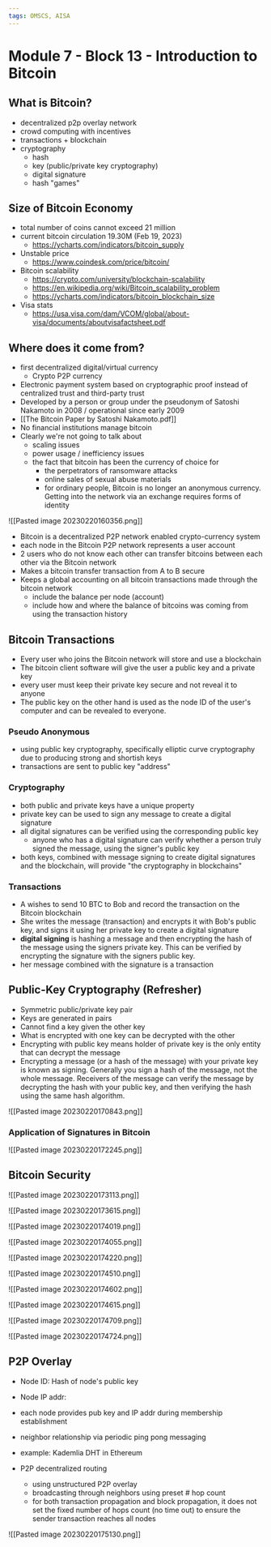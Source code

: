 ```yaml
---
tags: OMSCS, AISA
---
```

# Module 7 - Block 13 - Introduction to Bitcoin

## What is Bitcoin?
- decentralized p2p overlay network
- crowd computing with incentives
- transactions + blockchain
- cryptography
	- hash
	- key (public/private key cryptography)
	- digital signature
	- hash "games"

## Size of Bitcoin Economy
- total number of coins cannot exceed 21 million
- current bitcoin circulation 19.30M (Feb 19, 2023)
	- https://ycharts.com/indicators/bitcoin_supply
- Unstable price
	- https://www.coindesk.com/price/bitcoin/
- Bitcoin scalability
	- https://crypto.com/university/blockchain-scalability
	- https://en.wikipedia.org/wiki/Bitcoin_scalability_problem
	- https://ycharts.com/indicators/bitcoin_blockchain_size
- Visa stats
	- https://usa.visa.com/dam/VCOM/global/about-visa/documents/aboutvisafactsheet.pdf

## Where does it come from?
- first decentralized digital/virtual currency
	- Crypto P2P currency
- Electronic payment system based on cryptographic proof instead of centralized trust and third-party trust
- Developed by a person or group under the pseudonym of Satoshi Nakamoto in 2008 / operational since early 2009
- [[The Bitcoin Paper by Satoshi Nakamoto.pdf]]
- No financial institutions manage bitcoin
- Clearly we're not going to talk about
	- scaling issues
	- power usage / inefficiency issues
	- the fact that bitcoin has been the currency of choice for 
		- the perpetrators of ransomware attacks
		- online sales of sexual abuse materials
		- for ordinary people, Bitcoin is no longer an anonymous currency. Getting into the network via an exchange requires forms of identity

![[Pasted image 20230220160356.png]]

- Bitcoin is a decentralized P2P network enabled crypto-currency system
- each node in the Bitcoin P2P network represents a user account
- 2 users who do not know each other can transfer bitcoins between each other via the Bitcoin network
- Makes a bitcoin transfer transaction from A to B secure
- Keeps a global accounting on all bitcoin transactions made through the bitcoin network
	- include the balance per node (account)
	- include how and where the balance of bitcoins was coming from using the transaction history

## Bitcoin Transactions
- Every user who joins the Bitcoin network will store and use a blockchain
- The bitcoin client software will give the user a public key and a private key
- every user must keep their private key secure and not reveal it to anyone
- The public key on the other hand is used as the node ID of the user's computer and can be revealed to everyone.

### Pseudo Anonymous
- using public key cryptography, specifically elliptic curve cryptography due to producing strong and shortish keys
- transactions are sent to public key "address"

### Cryptography
- both public and private keys have a unique property
- private key can  be used to sign any message to create a digital signature
- all digital signatures can be verified using the corresponding public key
	- anyone who has a digital signature can verify whether a person truly signed the message, using the signer's public key
- both keys, combined with message signing to create digital signatures and the blockchain, will provide "the cryptography in blockchains"

### Transactions
- A wishes to send 10 BTC to Bob and record the transaction on the Bitcoin blockchain
- She writes the message (transaction) and encrypts it with Bob's public key, and signs it using her private key to create a digital signature
- **digital signing** is hashing a message and then encrypting the hash of the message using the signers private key. This can be verified by encrypting the signature with the signers public key.
- her message combined with the signature is a transaction

## Public-Key Cryptography (Refresher)
- Symmetric public/private key pair
- Keys are generated in pairs
- Cannot find a key given the other key
- What is encrypted with one key can be decrypted with the other
- Encrypting with public key means holder of private key is the only entity that can decrypt the message
- Encrypting a message (or a hash of the message) with your private key is known as signing. Generally you sign a hash of the message, not the whole message. Receivers of the message can verify the message by decrypting the hash with your public key, and then verifying the hash using the same hash algorithm.

![[Pasted image 20230220170843.png]]

### Application of Signatures in Bitcoin

![[Pasted image 20230220172245.png]]

## Bitcoin Security

![[Pasted image 20230220173113.png]]

![[Pasted image 20230220173615.png]]

![[Pasted image 20230220174019.png]]

![[Pasted image 20230220174055.png]]

![[Pasted image 20230220174220.png]]

![[Pasted image 20230220174510.png]]

![[Pasted image 20230220174602.png]]

![[Pasted image 20230220174615.png]]

![[Pasted image 20230220174709.png]]

![[Pasted image 20230220174724.png]]

## P2P Overlay
- Node ID: Hash of node's public key
- Node IP addr:
- each node provides pub key and IP addr during membership establishment
- neighbor relationship via periodic ping pong messaging
- example: Kademlia DHT in Ethereum

- P2P decentralized routing
	- using unstructured P2P overlay
	- broadcasting through neighbors using preset # hop count
	- for both transaction propagation and block propagation, it does not set the fixed number of hops count (no time out) to ensure the sender transaction reaches all nodes

![[Pasted image 20230220175130.png]]

	
